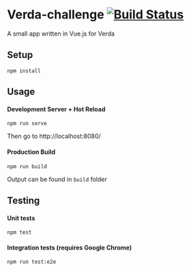 # Verda-challenge [![Build Status](https://travis-ci.org/nik-m2/Verda-challenge.svg?branch=master)](https://travis-ci.org/nik-m2/Verda-challenge)

A small app written in Vue.js for Verda

## Setup
```
npm install
```

## Usage

#### Development Server + Hot Reload
```
npm run serve
```

Then go to http://localhost:8080/

#### Production Build
```
npm run build
```
Output can be found in `build` folder

## Testing

#### Unit tests
```
npm test
```

#### Integration tests (requires Google Chrome)
```
npm run test:e2e
```
